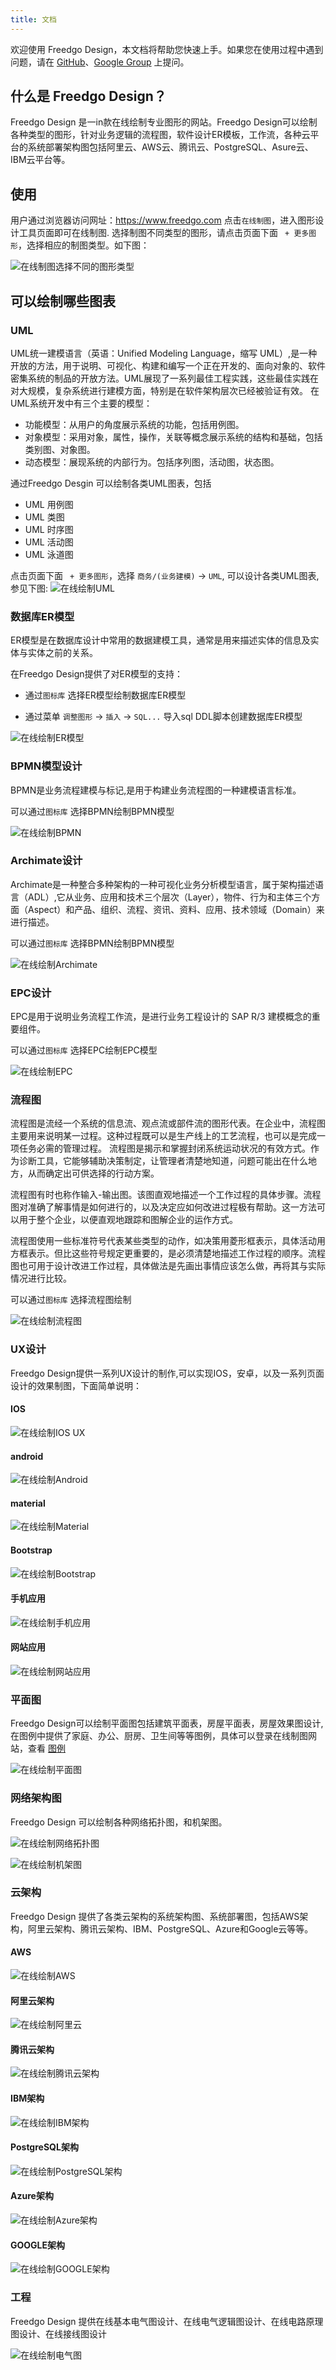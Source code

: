```yaml
---
title: 文档
---
```


欢迎使用 Freedgo Design，本文档将帮助您快速上手。如果您在使用过程中遇到问题，请在 [GitHub](https://github.com/csy2013/freedgo/issues)、[Google Group](https://groups.google.com/group/freedgo) 上提问。

## 什么是 Freedgo Design？

Freedgo Design 是一in款在线绘制专业图形的网站。Freedgo Design可以绘制各种类型的图形，针对业务逻辑的流程图，软件设计ER模板，工作流，各种云平台的系统部署架构图包括阿里云、AWS云、腾讯云、PostgreSQL、Asure云、IBM云平台等。



## 使用

用户通过浏览器访问网址：https://www.freedgo.com 点击`在线制图`，进入图形设计工具页面即可在线制图.
选择制图不同类型的图形，请点击页面下面 ` + 更多图形`，选择相应的制图类型。如下图：

![在线制图选择不同的图形类型](https://www.freedgo.com/public/themes/freedgo/index2.png "在线制图选择不同的图形类型")



## 可以绘制哪些图表

### UML

UML统一建模语言（英语：Unified Modeling Language，缩写 UML）,是一种开放的方法，用于说明、可视化、构建和编写一个正在开发的、面向对象的、软件密集系统的制品的开放方法。UML展现了一系列最佳工程实践，这些最佳实践在对大规模，复杂系统进行建模方面，特别是在软件架构层次已经被验证有效。
在UML系统开发中有三个主要的模型：
- 功能模型：从用户的角度展示系统的功能，包括用例图。
- 对象模型：采用对象，属性，操作，关联等概念展示系统的结构和基础，包括类别图、对象图。
- 动态模型：展现系统的内部行为。包括序列图，活动图，状态图。

通过Freedgo Desgin 可以绘制各类UML图表，包括

- UML 用例图
- UML 类图
- UML 时序图
- UML 活动图
- UML 泳道图

点击页面下面 ` + 更多图形`，选择 `商务/(业务建模)` -> `UML`, 可以设计各类UML图表, 参见下图:
![在线绘制UML](https://www.freedgo.com/public/themes/freedgo/index1.png "在线绘制UML")


### 数据库ER模型

ER模型是在数据库设计中常用的数据建模工具，通常是用来描述实体的信息及实体与实体之前的关系。

在Freedgo Design提供了对ER模型的支持：

- 通过`图标库` 选择ER模型绘制数据库ER模型

- 通过菜单 `调整图形` -> `插入` -> `SQL...` 导入sql DDL脚本创建数据库ER模型

![在线绘制ER模型](https://www.freedgo.com/public/themes/freedgo/index4.png "在线绘制ER模型")

<script async src="https://pagead2.googlesyndication.com/pagead/js/adsbygoogle.js"></script><ins class="adsbygoogle" style="display:block" data-ad-format="fluid" data-ad-layout-key="-6r+di+5g-2m-8y" data-ad-client="ca-pub-9055212255210230" data-ad-slot="3094959678"></ins><script>(adsbygoogle = window.adsbygoogle || []).push({});</script>

### BPMN模型设计

BPMN是业务流程建模与标记,是用于构建业务流程图的一种建模语言标准。

可以通过`图标库` 选择BPMN绘制BPMN模型

![在线绘制BPMN](https://www.freedgo.com/public/themes/freedgo/index5.png "在线绘制BPMN")

### Archimate设计

Archimate是一种整合多种架构的一种可视化业务分析模型语言，属于架构描述语言（ADL）,它从业务、应用和技术三个层次（Layer），物件、行为和主体三个方面（Aspect）和产品、组织、流程、资讯、资料、应用、技术领域（Domain）来进行描述。

可以通过`图标库` 选择BPMN绘制BPMN模型

![在线绘制Archimate](https://www.freedgo.com/public/themes/freedgo/index6.png "在线绘制Archimate")

### EPC设计

EPC是用于说明业务流程工作流，是进行业务工程设计的 SAP R/3 建模概念的重要组件。

可以通过`图标库` 选择EPC绘制EPC模型

![在线绘制EPC](https://www.freedgo.com/public/themes/freedgo/index7.png "在线绘制EPC")

### 流程图

流程图是流经一个系统的信息流、观点流或部件流的图形代表。在企业中，流程图主要用来说明某一过程。这种过程既可以是生产线上的工艺流程，也可以是完成一项任务必需的管理过程。
流程图是揭示和掌握封闭系统运动状况的有效方式。作为诊断工具，它能够辅助决策制定，让管理者清楚地知道，问题可能出在什么地方，从而确定出可供选择的行动方案。

流程图有时也称作输入-输出图。该图直观地描述一个工作过程的具体步骤。流程图对准确了解事情是如何进行的，以及决定应如何改进过程极有帮助。这一方法可以用于整个企业，以便直观地跟踪和图解企业的运作方式。

流程图使用一些标准符号代表某些类型的动作，如决策用菱形框表示，具体活动用方框表示。但比这些符号规定更重要的，是必须清楚地描述工作过程的顺序。流程图也可用于设计改进工作过程，具体做法是先画出事情应该怎么做，再将其与实际情况进行比较。


可以通过`图标库` 选择流程图绘制

![在线绘制流程图](https://www.freedgo.com/public/themes/freedgo/index8.png "在线绘制流程图")

### UX设计

Freedgo Design提供一系列UX设计的制作,可以实现IOS，安卓，以及一系列页面设计的效果制图，下面简单说明：

#### IOS

![在线绘制IOS UX](https://www.freedgo.com/public/themes/freedgo/index10.png "在线绘制IOS UX")

#### android

![在线绘制Android](https://www.freedgo.com/public/themes/freedgo/index12.png "在线绘制Android UX")

#### material

![在线绘制Material](https://www.freedgo.com/public/themes/freedgo/index11.png "在线绘制Material UX")

#### Bootstrap

![在线绘制Bootstrap](https://www.freedgo.com/public/themes/freedgo/index13.png "在线绘制Bootstrap")

#### 手机应用

![在线绘制手机应用](https://www.freedgo.com/public/themes/freedgo/index14.png "在线绘制手机应用")

#### 网站应用

![在线绘制网站应用](https://www.freedgo.com/public/themes/freedgo/index15.png "在线绘制网站应用")


### 平面图
Freedgo Design可以绘制平面图包括建筑平面表，房屋平面表，房屋效果图设计,在图例中提供了家庭、办公、厨房、卫生间等等图例，具体可以登录在线制图网站，查看 [图例](https://www.freedgo.com/showcase/plane_diagram/FloorPlan-1.html "在线制图图例")

![在线绘制平面图](https://www.freedgo.com/public/themes/freedgo/index16.png "在线绘制平面图")


### 网络架构图
Freedgo Design 可以绘制各种网络拓扑图，和机架图。

![在线绘制网络拓扑图](https://www.freedgo.com/public/themes/freedgo/index17.png "网络拓扑图")

![在线绘制机架图](https://www.freedgo.com/public/themes/freedgo/index18.png "机架图")

### 云架构
Freedgo Design 提供了各类云架构的系统架构图、系统部署图，包括AWS架构，阿里云架构、腾讯云架构、IBM、PostgreSQL、Azure和Google云等等。


#### AWS
![在线绘制AWS](https://www.freedgo.com/public/themes/freedgo/index19.png "在线绘制AWS")

#### 阿里云架构

![在线绘制阿里云](https://www.freedgo.com/public/themes/freedgo/index20.png "在线绘制阿里云")

#### 腾讯云架构

![在线绘制腾讯云架构](https://www.freedgo.com/public/themes/freedgo/index21.png "腾讯云架构")

#### IBM架构

![在线绘制IBM架构](https://www.freedgo.com/public/themes/freedgo/index22.png "在线绘制IBM架构")

#### PostgreSQL架构

![在线绘制PostgreSQL架构](https://www.freedgo.com/public/themes/freedgo/index23.png "在线绘制PostgreSQL架构")

#### Azure架构

![在线绘制Azure架构](https://www.freedgo.com/public/themes/freedgo/index24.png "Azure架构")

#### GOOGLE架构

![在线绘制GOOGLE架构](https://www.freedgo.com/public/themes/freedgo/index25.png "在线绘制GOOGLE架构")


### 工程

Freedgo Design 提供在线基本电气图设计、在线电气逻辑图设计、在线电路原理图设计、在线接线图设计

![在线绘制电气图](https://www.freedgo.com/public/themes/freedgo/index26.png "在线绘制电气图")









